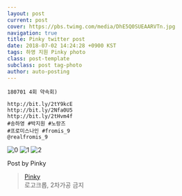 ```yaml
---
layout: post
current: post
cover: https://pbs.twimg.com/media/DhE5Q0SUEAARVTn.jpg
navigation: true
title: Pinky twitter post
date: 2018-07-02 14:24:28 +0900 KST
tags: 하영 지원 Pinky photo
class: post-template
subclass: post tag-photo
author: auto-posting
---
```


```  
180701 4회 약속회)  
  
http://bit.ly/2tY9kcE   
http://bit.ly/2Nfa0U5   
http://bit.ly/2tHvm4f   
#송하영 #박지원 #노랑즈  
#프로미스나인 #fromis_9  
@realfromis_9  

```

![0](https://pbs.twimg.com/media/DhE5Pg1VAAAIym7.jpg)
![1](https://pbs.twimg.com/media/DhE5QDbVMAA8NYV.jpg)
![2](https://pbs.twimg.com/media/DhE5Q0SUEAARVTn.jpg)


Post by Pinky

> [Pinky](https://twitter.com/pinkypic7)  
  로고크롭, 2차가공 금지